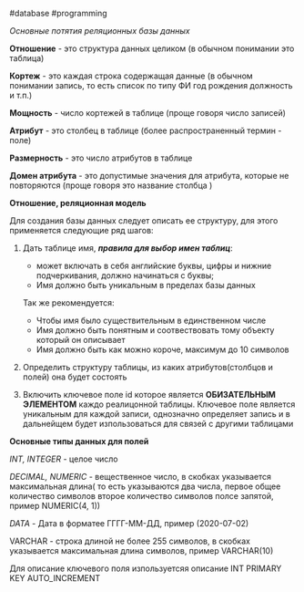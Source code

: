 #database #programming 

*Основные потятия реляционных базы данных*


**Отношение** - это структура данных целиком (в обычном понимании это таблица)

**Кортеж** - это каждая строка содержащая данные (в обычном понимании запись, то есть список по типу ФИ год рождения должность и т.п.)

**Мощность** - число кортежей в таблице (проще говоря число записей)

**Атрибут** - это столбец в таблице (более распространенный термин - поле)

**Размерность** - это число атрибутов в таблице

**Домен атрибута** - это допустимые значения для атрибута, которые не повторяются (проще говоря это название столбца )


**Отношение, реляционная модель**

Для создания базы данных следует описать ее структуру, для этого применяется следующие ряд шагов:

1. Дать таблице имя, ***правила для выбор имен таблиц***:
	- может включать в себя английские буквы, цифры и нижние подчеркивания, должно начинаться с буквы; 
	- Имя должно быть уникальным в пределах базы данных

	Так же рекомендуется:
	- Чтобы имя было существительным в единственном числе
	- Имя должно быть понятным и соотвествовать тому объекту который он описывает 
	- Имя должно быть как можно короче, максимум до 10 символов

2. Определить структуру таблицы, из каких атрибутов(столбцов и полей) она будет состоять
3. Включить ключевое поле id которое является **ОБИЗАТЕЛЬНЫМ ЭЛЕМЕНТОМ** каждо реалицонной таблицы. Ключевое поле является уникальным для каждой записи, однозначно определяет запись и в дальнейщем будет изпользоваться для связей с другими таблицами
	 
**Основные типы данных для полей**

*INT, INTEGER* - целое число

*DECIMAL, NUMERIC* - вещественное число, в скобках указывается максимальная длина( то есть указываются два числа, первое общее количество символов второе количество символов полсе запятой, пример NUMERIC(4, 1)) 

*DATA* - Дата в форматее ГГГГ-ММ-ДД, пример (2020-07-02)

VARCHAR - строка длиной не более 255 символов, в скобках указывается максимальная длина символов, пример VARCHAR(10) 

Для описание ключевого поля изпользуетсяя описание INT PRIMARY KEY AUTO_INCREMENT 
